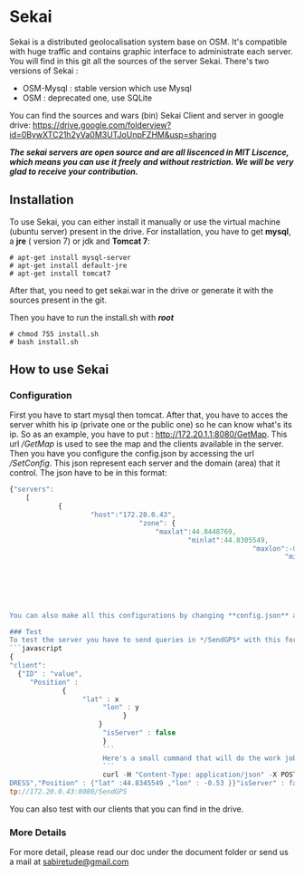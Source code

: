 # Sekai

Sekai is a distributed geolocalisation system base on OSM. It's compatible with huge traffic and contains graphic interface to administrate each server.
You will find in this git all the sources of the server Sekai. There's two versions of Sekai :

 * OSM-Mysql : stable version which use Mysql
  * OSM : deprecated one, use SQLite

You can find the sources and wars (bin) Sekai Client and server in google drive:
 https://drive.google.com/folderview?id=0BywXTC21h2yVa0M3UTJoUnpFZHM&usp=sharing

***The sekai servers are open source and are all liscenced in MIT Liscence, which means you can use it freely and without restriction. We will be very glad to receive your contribution.***

## Installation

To use Sekai, you can either install it manually or use the virtual machine (ubuntu server) present in the drive. For installation, you have to get **mysql**, a **jre** ( version 7) or jdk and **Tomcat 7**:

```
# apt-get install mysql-server
# apt-get install default-jre
# apt-get install tomcat7

```
After that, you need to get sekai.war in the drive or generate it with the sources present in the git.

Then you have to run the install.sh with ***root***
```
# chmod 755 install.sh
# bash install.sh
```

## How to use Sekai
### Configuration
First you have to start mysql then tomcat. After that, you have to acces the server whith his ip (private one or the public one) so he can know what's its ip. So as an example, you have to put : http://172.20.1.1:8080/GetMap. This url */GetMap* is used to see the map and the clients available in the server. Then you have you configure the config.json by accessing the url */SetConfig*. This json represent each server and the domain (area) that it control. The json have to be in this format:
```javascript
{"servers":
	[
			{
					"host":"172.20.0.43",
					            "zone":	{
									"maxlat":44.8448769,
											"minlat":44.8305549,
											                "maxlon":-0.5275520000000142,
													                "minlon":-0.6563579999999547
															                }
																	        },{"host": "172.20.0.44"
																		        [...]
																			```
																			Then you can make general settings, like which server will be asked for the *config.json*, the configuration of the **mysql**, by accessing the url */Settings*.

You can also make all this configurations by changing **config.json** and **setting.json** in */opt/sekai/*.

### Test
To test the server you have to send queries in */SendGPS* with this format:
```javascript
{
"client":
  {"ID" : "value",
     "Position" :
             {
	              "lat" : x
		               "lon" : y
			                }
					  }
					   "isServer" : false
					   }
					   ```
					   Here's a small command that will do the work job for testing :
					   ```
					   curl -H "Content-Type: application/json" -X POST -d '{ "client": {"ID" : "MAC_A\
DRESS","Position" : {"lat" :44.8345549 ,"lon" : -0.53 }}"isServer" : false}' ht\
tp://172.20.0.43:8080/SendGPS

```

You can also test with our clients that you can find in the drive.

### More Details
For more detail, please read our doc under the document folder or send us a mail at sabiretude@gmail.com
